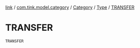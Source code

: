 [link](../../../index.md) / [com.tink.model.category](../../index.md) / [Category](../index.md) / [Type](index.md) / [TRANSFER](./-t-r-a-n-s-f-e-r.md)

# TRANSFER

`TRANSFER`